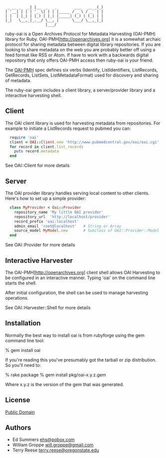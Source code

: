 ```            _                             _ 
 _ __ _   _| |__  _   _        ___   __ _(_)
| '__| | | | '_ \| | | |_____ / _ \ / _` | |
| |  | |_| | |_) | |_| |_____| (_) | (_| | |
|_|   \__,_|_.__/ \__, |      \___/ \__,_|_|
                  |___/                     
```

ruby-oai is a Open Archives Protocol for Metadata Harvesting (OAI-PMH)
library for Ruby. OAI-PMH[http://openarchives.org] it is a somewhat 
archaic protocol for sharing metadata between digital library repositories. 
If you are looking to share metadata on the web you are probably better off
using a feed format like RSS or Atom. If have to work with a backwards 
digital repository that only offers OAI-PMH access then ruby-oai is your 
friend.

The [OAI-PMH](http://openarchives.org) spec defines six verbs (Identify, ListIdentifiers, ListRecords, 
GetRecords, ListSets, ListMetadataFormat) used for discovery and sharing of
metadata.

The ruby-oai gem includes a client library, a server/provider library and
a interactive harvesting shell.

Client
------

The OAI client library is used for harvesting metadata from repositories. 
For example to initiate a ListRecords request to pubmed you can:

```ruby
  require 'oai'
  client = OAI::Client.new 'http://www.pubmedcentral.gov/oai/oai.cgi'
  for record in client.list_records
    puts record.metadata
  end
```

See OAI::Client for more details

Server
------

The OAI provider library handles serving local content to other clients. Here's how to set up a simple provider:

```ruby
  class MyProvider < Oai::Provider
    repository_name 'My little OAI provider'
    repository_url  'http://localhost/provider'
    record_prefix 'oai:localhost'
    admin_email 'root@localhost'   # String or Array
    source_model MyModel.new       # Subclass of OAI::Provider::Model
  end
```

See OAI::Provider for more details

Interactive Harvester
---------------------

The OAI-PMH[http://openarchives.org] client shell allows OAI Harvesting to be configured in
an interactive manner.  Typing 'oai' on the command line starts the
shell.

After initial configuration, the shell can be used to manage harvesting
operations.

See OAI::Harvester::Shell for more details

Installation
------------

Normally the best way to install oai is from rubyforge using the gem
command line tool:

  % gem install oai

If you're reading this you've presumably got the tarball or zip distribution.
So you'll need to:

  % rake package
  % gem install pkg/oai-x.y.z.gem 

Where x.y.z is the version of the gem that was generated.

License
-------

[Public Domain](http://creativecommons.org/publicdomain/zero/1.0/)

Authors
-------

* Ed Summers <ehs@pobox.com>
* William Groppe <will.groppe@gmail.com>
* Terry Reese <terry.reese@oregonstate.edu>

